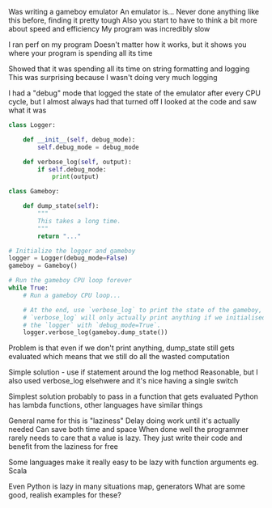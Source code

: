 Was writing a gameboy emulator
An emulator is...
Never done anything like this before, finding it pretty tough
Also you start to have to think a bit more about speed and efficiency
My program was incredibly slow

I ran perf on my program
Doesn't matter how it works, but it shows you where your program is spending all its time

Showed that it was spending all its time on string formatting and logging
This was surprising because I wasn't doing very much logging

I had a "debug" mode that logged the state of the emulator after every CPU cycle, but I almost always had that turned off
I looked at the code and saw what it was



```python
class Logger:

    def __init__(self, debug_mode):
        self.debug_mode = debug_mode

    def verbose_log(self, output):
        if self.debug_mode:
            print(output)

class Gameboy:

    def dump_state(self):
        """
        This takes a long time.
        """
        return "..."

# Initialize the logger and gameboy
logger = Logger(debug_mode=False)
gameboy = Gameboy()

# Run the gameboy CPU loop forever
while True:
    # Run a gameboy CPU loop...

    # At the end, use `verbose_log` to print the state of the gameboy, although
    # `verbose_log` will only actually print anything if we initialised
    # the `logger` with `debug_mode=True`.
    logger.verbose_log(gameboy.dump_state())
```

Problem is that even if we don't print anything, dump_state still gets evaluated which means that we still do all the wasted computation

Simple solution - use if statement around the log method
Reasonable, but I also used verbose_log elsehwere and it's nice having a single switch

Simplest solution probably to pass in a function that gets evaluated
Python has lambda functions, other languages have similar things

General name for this is "laziness"
Delay doing work until it's actually needed
Can save both time and space
When done well the programmer rarely needs to care that a value is lazy. They just write their code and benefit from the laziness for free

Some languages make it really easy to be lazy with function arguments eg. Scala

Even Python is lazy in many situations
map, generators
What are some good, realish examples for these?